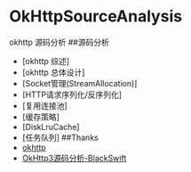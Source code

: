 # OkHttpSourceAnalysis
okhttp 源码分析
##源码分析
* [okhttp 综述]
* [okhttp 总体设计]
* [Socket管理(StreamAllocation)]
* [HTTP请求序列化/反序列化]
* [复用连接池]
* [缓存策略]
* [DiskLruCache]
* [任务队列]
##Thanks
*   [okhttp](https://github.com/square/okhttp)
*   [OkHttp3源码分析-BlackSwift](http://www.jianshu.com/p/aad5aacd79bf)